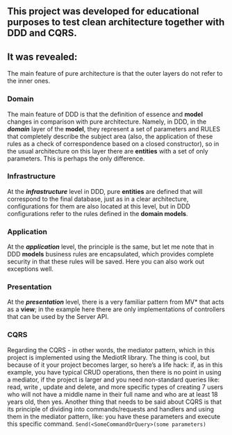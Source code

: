 ## This project was developed for educational purposes to test clean architecture together with DDD and CQRS.

## It was revealed:
The main feature of pure architecture is that the outer layers do not refer to the inner ones.

### Domain
The main feature of DDD is that the definition of essence and __model__ changes in comparison with pure architecture. 
Namely, in DDD, in the ***domain*** layer of the __model__, they represent a set of parameters and
RULES that completely describe the subject area (also, the application of these rules as a check of correspondence based on a closed constructor),
so in the usual architecture on this layer there are __entities__ with a set of only parameters. This is perhaps the only difference.

### Infrastructure
At the ***infrastructure*** level in DDD, pure __entities__ are defined that will correspond to the final database, just as in a clear architecture, 
configurations for them are also located at this level, but in DDD configurations refer to the rules defined in the __domain models__.

### Application
At the ***application*** level, the principle is the same, but let me note that in DDD __models__ business rules are encapsulated, 
which provides complete security in that these rules will be saved. Here you can also work out exceptions well.

### Presentation
At the ***presentation*** level, there is a very familiar pattern from MV* that acts as a __view__; 
in the example here there are only implementations of controllers that can be used by the Server API.

### CQRS
Regarding the CQRS - in other words, the mediator pattern, which in this project is implemented using the MediotR library.
The thing is cool, but because of it your project becomes larger, so here’s a life hack: if, as in this example, you have typical CRUD operations, 
then there is no point in using a mediator, if the project is larger and you need non-standard queries like: read, write ,
update and delete, and more specific types of creating 7 users who will not have a middle name in their full name and who are at least 18 years old,
then yes. Another thing that needs to be said about CQRS is that its principle of dividing into commands/requests and handlers and using them in the mediator pattern,
like: you have these parameters and execute this specific command. ```Send(<SomeCommandOrQuery>(some parameters)```
